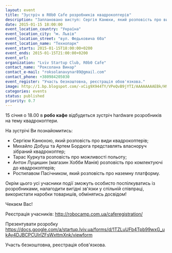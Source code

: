 ```yaml
---
layout: event
title: "Зустріч в R0b0 Cafe розробників квадрокоптерів"
description: "Заплановано виступ: Сергія Канюхи, який розповість про види квадрокоптерів; Михайло Добуш та Артем Бордюга представлять власноруч зібраний квадрокоптер; Тарас Куркута розповість про можливості польоту; Антон Луцишин розповість про комлектуюxі до квадрокоптерів; Ростилава Пасічника, який розповість про наземну платформу. Окрім цього усі учасники події зможуть особисто поспілкуватись із розробниками, налагодити вигідні зв'язки у спільній співпраці, використати наробки товаришів, обмінятись досвідом!"
date: 2015-01-15 18:00:00
event_location_country: "Україна"
event_location_city: "м. Львів"
event_location_street: "вул. Федьковича 60а"
event_location_name: "Технопарк"
event_starts: 2015-01-15T18:00:00+0200
event_ends: 2015-01-15T21:00:00+0200
event_url:
organization: "Lviv Startup Club, R0b0 Cafe"
contact_name: "Роксолана Винар"
contact_e-mail: "roksolanavynar89@gmail.com"
contact_phone: +380984205030
event_register: "Участь безкоштовна, реєстрація обов'язкова."
image: http://1.bp.blogspot.com/-xCig9X944TY/VPeQvB9jYTI/AAAAAAAAEBk/H94VXLA2tIY/s1600/meeting-hardware-developers-copters.jpg
categories: events
status: published
priority: 0.7
---
```


15 січня о 18.00 в **робо кафе** відбудеться зустріч hardware розробників на тему квадрокоптери.

На зустрічі Ви познайомитись:

* Сергієм Канюхою, який розповість про види квадрокоптерів;
* Михайло Добуш та Артем Бордюга представлять власноруч зібраний квадрокоптер;
* Тарас Куркута розповість про можливості польоту;
* Антон Луцишин (магазин Хобби Манія) розповість про комлектуючі до квадрокоптерів;
* Ростилавом Пасічником, який розповість про наземну платформу.

Окрім цього усі учасники події зможуть особисто поспілкуватись із розробниками, налагодити вигідні зв'язки у спільній співпраці, використати наробки товаришів, обмінятись досвідом!

Чекаєм Вас!

Реєстрація учасників:
http://robocamp.com.ua/caferegistration/

Презентувати розробку
https://docs.google.com/a/startup.lviv.ua/forms/d/1TZLuUFb4Tpb99wxG_ukAy4DJBCPCUIrlZFsWxttmXnk/viewform

Участь безкоштовна, реєстрація обов'язкова.
